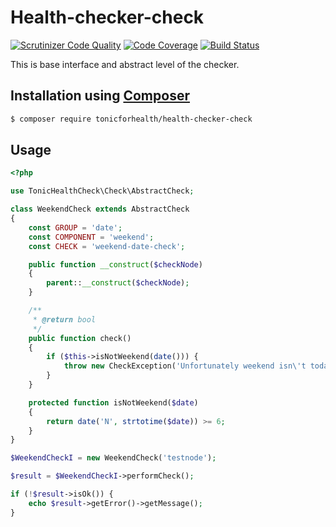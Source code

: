 # Health-checker-check

[![Scrutinizer Code Quality](https://scrutinizer-ci.com/g/tonicforhealth/health-checker-check/badges/quality-score.png?b=master)](https://scrutinizer-ci.com/g/tonicforhealth/health-checker-check/?branch=master)
[![Code Coverage](https://scrutinizer-ci.com/g/tonicforhealth/health-checker-check/badges/coverage.png?b=master)](https://scrutinizer-ci.com/g/tonicforhealth/health-checker-check/?branch=master)
[![Build Status](https://scrutinizer-ci.com/g/tonicforhealth/health-checker-check/badges/build.png?b=master)](https://scrutinizer-ci.com/g/tonicforhealth/health-checker-check/build-status/master)

This is base interface and abstract level of the checker.

## Installation using [Composer](http://getcomposer.org/)

```bash
$ composer require tonicforhealth/health-checker-check
```

## Usage

```php
<?php

use TonicHealthCheck\Check\AbstractCheck;

class WeekendCheck extends AbstractCheck
{
    const GROUP = 'date';
    const COMPONENT = 'weekend';
    const CHECK = 'weekend-date-check';

    public function __construct($checkNode)
    {
        parent::__construct($checkNode);
    }

    /**
     * @return bool
     */
    public function check()
    {
        if ($this->isNotWeekend(date())) {
            throw new CheckException('Unfortunately weekend isn\'t today.');
        }
    }

    protected function isNotWeekend($date)
    {
        return date('N', strtotime($date)) >= 6;
    }
}

$WeekendCheckI = new WeekendCheck('testnode');

$result = $WeekendCheckI->performCheck();

if (!$result->isOk()) {
    echo $result->getError()->getMessage();
}
```